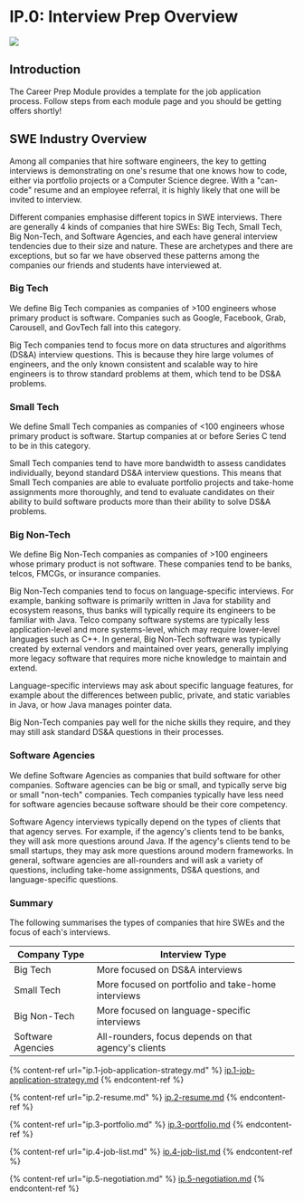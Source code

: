 # IP.0: Interview Prep Overview

![](../old\_bootcamp\_docs/.gitbook/assets/interview.jpeg)

## Introduction

The Career Prep Module provides a template for the job application process. Follow steps from each module page and you should be getting offers shortly!

## SWE Industry Overview

Among all companies that hire software engineers, the key to getting interviews is demonstrating on one's resume that one knows how to code, either via portfolio projects or a Computer Science degree. With a "can-code" resume and an employee referral, it is highly likely that one will be invited to interview.

Different companies emphasise different topics in SWE interviews. There are generally 4 kinds of companies that hire SWEs: Big Tech, Small Tech, Big Non-Tech, and Software Agencies, and each have general interview tendencies due to their size and nature. These are archetypes and there are exceptions, but so far we have observed these patterns among the companies our friends and students have interviewed at.

### Big Tech

We define Big Tech companies as companies of >100 engineers whose primary product is software. Companies such as Google, Facebook, Grab, Carousell, and GovTech fall into this category.

Big Tech companies tend to focus more on data structures and algorithms (DS\&A) interview questions. This is because they hire large volumes of engineers, and the only known consistent and scalable way to hire engineers is to throw standard problems at them, which tend to be DS\&A problems.

### Small Tech

We define Small Tech companies as companies of <100 engineers whose primary product is software. Startup companies at or before Series C tend to be in this category.

Small Tech companies tend to have more bandwidth to assess candidates individually, beyond standard DS\&A interview questions. This means that Small Tech companies are able to evaluate portfolio projects and take-home assignments more thoroughly, and tend to evaluate candidates on their ability to build software products more than their ability to solve DS\&A problems.

### Big Non-Tech

We define Big Non-Tech companies as companies of >100 engineers whose primary product is not software. These companies tend to be banks, telcos, FMCGs, or insurance companies.

Big Non-Tech companies tend to focus on language-specific interviews. For example, banking software is primarily written in Java for stability and ecosystem reasons, thus banks will typically require its engineers to be familiar with Java. Telco company software systems are typically less application-level and more systems-level, which may require lower-level languages such as C++. In general, Big Non-Tech software was typically created by external vendors and maintained over years, generally implying more legacy software that requires more niche knowledge to maintain and extend.

Language-specific interviews may ask about specific language features, for example about the differences between public, private, and static variables in Java, or how Java manages pointer data.

Big Non-Tech companies pay well for the niche skills they require, and they may still ask standard DS\&A questions in their processes.

### Software Agencies

We define Software Agencies as companies that build software for other companies. Software agencies can be big or small, and typically serve big or small "non-tech" companies. Tech companies typically have less need for software agencies because software should be their core competency.

Software Agency interviews typically depend on the types of clients that that agency serves. For example, if the agency's clients tend to be banks, they will ask more questions around Java. If the agency's clients tend to be small startups, they may ask more questions around modern frameworks. In general, software agencies are all-rounders and will ask a variety of questions, including take-home assignments, DS\&A questions, and language-specific questions.

### Summary

The following summarises the types of companies that hire SWEs and the focus of each's interviews.

| Company Type      | Interview Type                                       |
| ----------------- | ---------------------------------------------------- |
| Big Tech          | More focused on DS\&A interviews                     |
| Small Tech        | More focused on portfolio and take-home interviews   |
| Big Non-Tech      | More focused on language-specific interviews         |
| Software Agencies | All-rounders, focus depends on that agency's clients |

{% content-ref url="ip.1-job-application-strategy.md" %}
[ip.1-job-application-strategy.md](ip.1-job-application-strategy.md)
{% endcontent-ref %}

{% content-ref url="ip.2-resume.md" %}
[ip.2-resume.md](ip.2-resume.md)
{% endcontent-ref %}

{% content-ref url="ip.3-portfolio.md" %}
[ip.3-portfolio.md](ip.3-portfolio.md)
{% endcontent-ref %}

{% content-ref url="ip.4-job-list.md" %}
[ip.4-job-list.md](ip.4-job-list.md)
{% endcontent-ref %}

{% content-ref url="ip.5-negotiation.md" %}
[ip.5-negotiation.md](ip.5-negotiation.md)
{% endcontent-ref %}
